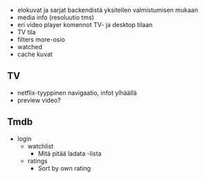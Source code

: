 - elokuvat ja sarjat backendistä yksitellen valmistumisen mukaan
- media info (resoluutio tms)
- eri video player komennot TV- ja desktop tilaan
- TV tila
- filters more-osio
- watched
- cache kuvat


## TV
- netflix-tyyppinen navigaatio, infot ylhäällä
- preview video?

## Tmdb
- login
    - watchlist
        - Mitä pitää ladata -lista
    - ratings
        - Sort by own rating
